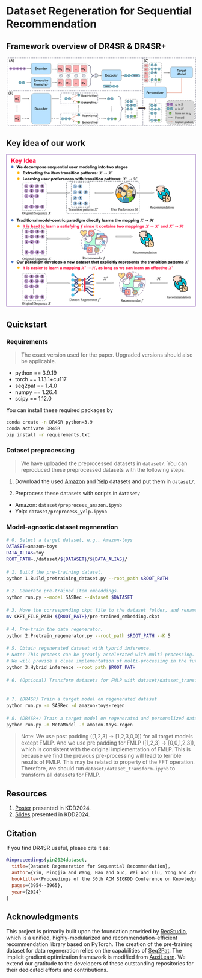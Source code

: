 # Dataset Regeneration for Sequential Recommendation

## Framework overview of DR4SR & DR4SR+

![framework](./assets/framework.png)

## Key idea of our work

![idea](./assets/idea.png)

## Quickstart

### Requirements

> The exact version used for the paper. Upgraded versions should also be applicable.

- python == 3.9.19
- torch == 1.13.1+cu117
- seq2pat == 1.4.0
- numpy == 1.26.4
- scipy == 1.12.0

You can install these required packages by 

```bash
conda create -n DR4SR python=3.9
conda activate DR4SR
pip install -r requirements.txt
```

### Dataset preprocessing

> We have uploaded the preprocessed datasets in `dataset/`. You can reproduced these preprocessed datasets with the following steps.

1. Download the used [Amazon](http://snap.stanford.edu/data/amazon/productGraph/categoryFiles/) and [Yelp](https://github.com/salesforce/ICLRec) datasets and put them in `dataset/`.

2. Preprocess these datasets with scripts in `dataset/`
  - Amazon: `dataset/preprocess_amazon.ipynb`
  - Yelp: `dataset/preprocess_yelp.ipynb`

### Model-agnostic dataset regeneration

```bash
# 0. Select a target dataset, e.g., Amazon-toys
DATASET=amazon-toys
DATA_ALIAS=toy
ROOT_PATH=./dataset/${DATASET}/${DATA_ALIAS}/

# 1. Build the pre-training dataset.
python 1.Build_pretraining_dataset.py --root_path $ROOT_PATH

# 2. Generate pre-trained item embeddings.
python run.py --model SASRec --dataset $DATASET

# 3. Move the corresponding ckpt file to the dataset folder, and rename it to pre-trained_embedding.ckpt.
mv CKPT_FILE_PATH ${ROOT_PATH}/pre-trained_embedding.ckpt

# 4. Pre-train the data regenerator.
python 2.Pretrain_regenerator.py --root_path $ROOT_PATH --K 5

# 5. Obtain regenerated dataset with hybrid inference.
# Note: This process can be greatly accelerated with multi-processing. 
# We will provide a clean implementation of multi-processing in the future.
python 3.Hybrid_inference --root_path $ROOT_PATH

# 6. (Optional) Transform datasets for FMLP with dataset/dataset_transform.ipynb


# 7. (DR4SR) Train a target model on regenerated dataset
python run.py -m SASRec -d amazon-toys-regen

# 8. (DR4SR+) Train a target model on regenerated and personalized dataset. We should first change 'sub_model' option to one of the target models in `configs/metamodel.yaml`
python run.py -m MetaModel -d amazon-toys-regen
```

> Note: We use post padding ([1,2,3] -> [1,2,3,0,0]) for all target models except FMLP. And we use pre padding for FMLP ([1,2,3] -> [0,0,1,2,3]), which is consistent with the original implementation of FMLP. This is because we find the previous pre-processing will lead to terrible results of FMLP. This may be related to property of the FFT operation. Therefore, we should run `dataset/dataset_transform.ipynb` to transform all datasets for FMLP.

## Resources

1. [Poster](./assets/KDD2024_poster.pdf) presented in KDD2024.
2. [Slides](./assets/presentation.pdf) presented in KDD2024.

## Citation

If you find DR4SR useful, please cite it as:
```bibtex
@inproceedings{yin2024dataset,
  title={Dataset Regeneration for Sequential Recommendation},
  author={Yin, Mingjia and Wang, Hao and Guo, Wei and Liu, Yong and Zhang, Suojuan and Zhao, Sirui and Lian, Defu and Chen, Enhong},
  booktitle={Proceedings of the 30th ACM SIGKDD Conference on Knowledge Discovery and Data Mining},
  pages={3954--3965},
  year={2024}
}
```

## Acknowledgments

This project is primarily built upon the foundation provided by [RecStudio](https://github.com/ustcml/RecStudio), which is a unified, highly-modularized and recommendation-efficient recommendation library based on PyTorch. The creation of the pre-training dataset for data regeneration relies on the capabilities of [Seq2Pat](https://github.com/fidelity/seq2pat). The implicit gradient optimization framework is modified from [AuxiLearn](https://github.com/AvivNavon/AuxiLearn). We extend our gratitude to the developers of these outstanding repositories for their dedicated efforts and contributions.